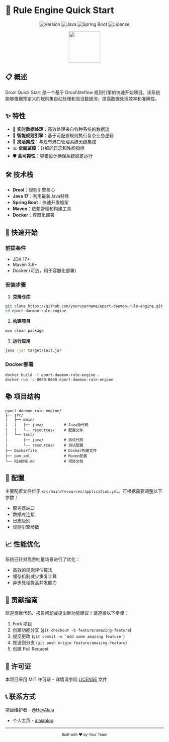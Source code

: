 # 🚀 Rule Engine Quick Start

<div align="center">

  ![Version](https://img.shields.io/badge/version-1.0.0-blue.svg?style=for-the-badge)
  ![Java](https://img.shields.io/badge/Java-17-orange.svg?style=for-the-badge&logo=java)
  ![Spring Boot](https://img.shields.io/badge/Spring_Boot-2.7-green.svg?style=for-the-badge&logo=spring-boot)
  ![License](https://img.shields.io/badge/license-MIT-purple.svg?style=for-the-badge)

</div>

<p align="center">
  <img src="https://raw.githubusercontent.com/Tarikul-Islam-Anik/Animated-Fluent-Emojis/master/Emojis/Objects/Gear.png" width="100" />
</p>

## 📋 概述

Drool Quick Start 是一个基于 Drool\liteflow 规则引擎的快速开始项目。该系统能够根据预定义的规则集自动处理和验证数据流，提高数据处理效率和准确性。

## ✨ 特性

- 🔄 **实时数据处理**：高效处理来自各种系统的数据流
- 🧠 **智能规则引擎**：基于可配置规则执行复杂业务逻辑
- 🔌 **灵活集成**：与现有港口管理系统无缝集成
- 📊 **全面监控**：详细的日志和性能指标
- 🛡️ **高可靠性**：容错设计确保系统稳定运行

## 🛠️ 技术栈

- **Drool**：规则引擎核心
- **Java 17**：利用最新Java特性
- **Spring Boot**：快速开发框架
- **Maven**：依赖管理和构建工具
- **Docker**：容器化部署

## 🚀 快速开始

### 前提条件

- JDK 17+
- Maven 3.6+
- Docker (可选，用于容器化部署)

### 安装步骤

1. **克隆仓库**

```bash
git clone https://github.com/yourusername/eport-daemon-rule-engine.git
cd eport-daemon-rule-engine
```

2. **构建项目**

```bash
mvn clean package
```

3. **运行应用**

```bash
java -jar target/init.jar
```

### Docker部署

```bash
docker build -t eport-daemon-rule-engine .
docker run -p 8080:8080 eport-daemon-rule-engine
```

## 📚 项目结构

```
eport-daemon-rule-engine/
├── src/
│   ├── main/
│   │   ├── java/         # Java源代码
│   │   └── resources/    # 配置文件
│   └── test/
│       ├── java/         # 测试代码
│       └── resources/    # 测试配置
├── Dockerfile            # Docker构建文件
├── pom.xml               # Maven配置
└── README.md             # 项目文档
```

## 🔧 配置

主要配置文件位于 `src/main/resources/application.yml`。可根据需要调整以下参数：

- 服务器端口
- 数据库连接
- 日志级别
- 规则引擎参数

## 📈 性能优化

系统已针对高吞吐量场景进行了优化：

- 高效的规则评估算法
- 缓存机制减少重复计算
- 异步处理提高并发能力

## 🤝 贡献指南

欢迎贡献代码、报告问题或提出新功能建议！请遵循以下步骤：

1. Fork 项目
2. 创建功能分支 (`git checkout -b feature/amazing-feature`)
3. 提交更改 (`git commit -m 'Add some amazing feature'`)
4. 推送到分支 (`git push origin feature/amazing-feature`)
5. 创建 Pull Request

## 📄 许可证

本项目采用 MIT 许可证 - 详情请参阅 [LICENSE](LICENSE) 文件

## 📞 联系方式

项目维护者 - [@HeyAlaia](https://github.com/HeyAlaia)
- 个人主页 - [alaiablog](https://alaiablog.pages.dev/)

---

<div align="center">
  <sub>Built with ❤️ by Your Team</sub>
</div>
